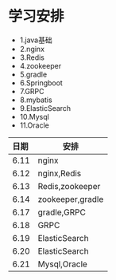 # 学习安排

- 1.java基础
- 2.nginx
- 3.Redis
- 4.zookeeper
- 5.gradle
- 6.Springboot
- 7.GRPC
- 8.mybatis
- 9.ElasticSearch
- 10.Mysql
- 11.Oracle

| 日期 | 安排             |
| :--- | ---------------- |
| 6.11 | nginx            |
| 6.12 | nginx,Redis      |
| 6.13 | Redis,zookeeper  |
| 6.14 | zookeeper,gradle |
| 6.17 | gradle,GRPC      |
| 6.18 | GRPC             |
| 6.19 | ElasticSearch    |
| 6.20 | ElasticSearch    |
| 6.21 | Mysql,Oracle     |


